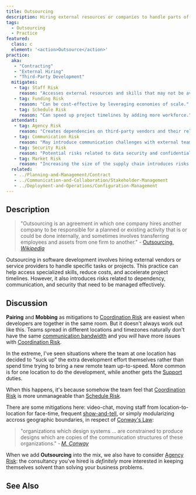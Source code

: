 ```yaml
---
title: Outsourcing
description: Hiring external resources or companies to handle parts of the project.
tags: 
  - Outsourcing
  - Practice
featured: 
  class: c
  element: '<action>Outsource</action>'
practice:
  aka: 
   - "Contracting"
   - "External Hiring"
   - "Third-Party Development"
  mitigates:
   - tag: Staff Risk
     reason: "Accesses external resources and skills that may not be available internally."
   - tag: Funding Risk
     reason: "Can be cost-effective by leveraging economies of scale."
   - tag: Schedule Risk
     reason: "Can speed up project timelines by adding more workforce."
  attendant:
   - tag: Agency Risk
     reason: "Creates dependencies on third-party vendors and their reliability."
   - tag: Communication Risk
     reason: "May introduce communication challenges with external teams."
   - tag: Security Risk
     reason: "Potential risks related to data security and confidentiality."
   - tag: Market Risk
     reason: "Increasing the size of the supply chain introduces risks that the state of that supply chain changes with the market."
  related:
   - ../Planning-and-Management/Contract
   - ../Communication-and-Collaboration/Stakeholder-Management
   - ../Deployment-and-Operations/Configuration-Management
---
```


<PracticeIntro details={frontMatter} /> 

## Description

> "Outsourcing is an agreement in which one company hires another company to be responsible for a planned or existing activity that is or could be done internally, and sometimes involves transferring employees and assets from one firm to another." - [Outsourcing, _Wikipedia_](https://en.wikipedia.org/wiki/Outsourcing)

Outsourcing in software development involves hiring external vendors or service providers to handle specific tasks or projects. This practice can help access specialized skills, reduce costs, and accelerate project timelines. However, it also introduces risks related to dependency, communication, and security that need to be managed effectively.

## Discussion

**Pairing** and **Mobbing** as mitigations to [Coordination Risk](/tags/Coordination-Risk) are easiest when developers are together in the same room.  But it doesn't always work out like this.   Teams spread in different locations and timezones naturally don't have the same [communication bandwidth](/tags/Communication-Risk) and you _will_ have more issues with [Coordination Risk](/tags/Coordination-Risk).  

In the extreme, I've seen situations where the team at one location has decided to "suck up" the extra development effort themselves rather than spend time trying to bring a new remote team up-to-speed.  More common is for one location to do the development, while another gets the [Support](../Planning-And-Management/Issue-Management) duties.  

When this happens, it's because somehow the team feel that [Coordination Risk](/tags/Coordination-Risk) is more unmanageable than [Schedule Risk](/tags/Schedule-Risk).

There are some mitigations here:  video-chat, moving staff from location-to-location for face-time, frequent [show-and-tell](/tags/Review), or simply modularizing accross geographic boundaries, in respect of [Conway's Law](/tags/Coordination-Risk):

> "organizations which design systems ... are constrained to produce designs which are copies of the communication structures of these organizations."  - _[M. Conway](https://en.wikipedia.org/wiki/Conways_law)_

When we add **Outsourcing** into the mix, we also have to consider [Agency Risk](/tags/Agency-Risk):  the consultancy you've hired is _definitely_ more interested in keeping themselves solvent than solving your business problems.


## See Also

<TagList tag="Outsourcing" />

